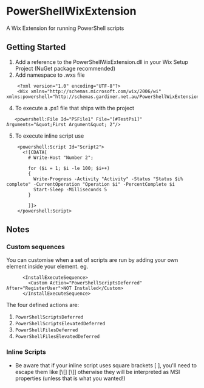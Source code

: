 PowerShellWixExtension
======================

A Wix Extension for running PowerShell scripts

Getting Started
---------------
1. Add a reference to the PowerShellWixExtension.dll in your Wix Setup Project (NuGet package recommended)
2. Add namespace to .wxs file
```
    <?xml version="1.0" encoding="UTF-8"?>
    <Wix xmlns="http://schemas.microsoft.com/wix/2006/wi" xmlns:powershell="http://schemas.gardiner.net.au/PowerShellWixExtensionSchema">
```

4. To execute a .ps1 file that ships with the project

```
   <powershell:File Id="PSFile1" File="[#TestPs1]" Arguments="&quot;First Argument&quot; 2"/>
```

5. To execute inline script use
```
    <powershell:Script Id="Script2">
      <![CDATA[
        # Write-Host "Number 2";

        for ($i = 1; $i -le 100; $i++) 
        {
          Write-Progress -Activity "Activity" -Status "Status $i% complete" -CurrentOperation "Operation $i" -PercentComplete $i
          Start-Sleep -Milliseconds 5 
        }

        ]]>
    </powershell:Script>
```
    
Notes
-----

### Custom sequences

You can customise when a set of scripts are run by adding your own <Custom /> element inside your <InstallExecuteSequence /> element. eg.

```
      <InstallExecuteSequence>
        <Custom Action="PowerShellScriptsDeferred" After="RegisterUser">NOT Installed</Custom>
      </InstallExecuteSequence>
````

The four defined actions are:
1. `PowerShellScriptsDeferred`
2. `PowerShellScriptsElevatedDeferred`
3. `PowerShellFilesDeferred`
4. `PowerShellFilesElevatedDeferred`

### Inline Scripts

* Be aware that if your inline script uses square brackets [ ], you'll need to escape them like [\\[] [\\]] otherwise they will be interpreted as MSI properties (unless that is what you wanted!)
